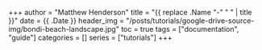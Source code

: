 +++
author = "Matthew Henderson"
title = "{{ replace .Name "-" " " | title }}"
date = {{ .Date }}
header_img = "/posts/tutorials/google-drive-source-img/bondi-beach-landscape.jpg"
toc = true
tags = ["documentation", "guide"]
categories = []
series = ["tutorials"]
+++